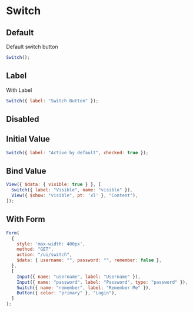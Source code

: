 # Switch

## Default

Default switch button

```js
Switch();
```

## Label

With Label

```js
Switch({ label: "Switch Button" });
```

## Disabled


## Initial Value

```js
Switch({ label: "Active by default", checked: true });
```

## Bind Value

```js
View({ $data: { visible: true } }, [
  Switch({ label: "Visible", name: "visible" }),
  View({ $show: "visible", pt: 'xl' }, "Content"),
]);
```

## With Form

```js
Form(
  {
    style: 'max-width: 400px',
    method: "GET",
    action: "/ui/switch",
    $data: { username: "", password: "", remember: false },
  },
  [
    Input({ name: "username", label: "Username" }),
    Input({ name: "password", label: "Password", type: "password" }),
    Switch({ name: "remember", label: "Remember Me" }),
    Button({ color: "primary" }, "Login"),
  ]
);
```
